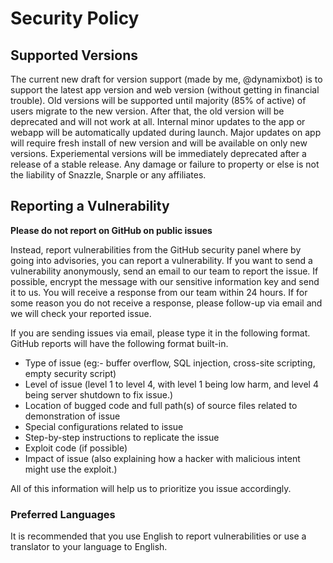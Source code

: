 # Security Policy

## Supported Versions

The current new draft for version support (made by me, @dynamixbot) is to support the latest app version and web version (without getting in financial trouble). Old versions will be supported until majority (85% of active) of users migrate to the new version. After that, the old version will be deprecated and will not work at all.
Internal minor updates to the app or webapp will be automatically updated during launch. Major updates on app will require fresh install of new version and will be available on only new versions. Experiemental versions will be immediately deprecated after a release of a stable release. Any damage or failure to property or else is not the liability of Snazzle, Snarple or any affiliates.

## Reporting a Vulnerability

**Please do not report on GitHub on public issues**

Instead, report vulnerabilities from the GitHub security panel where by going into advisories, you can report a vulnerability. If you want to send a vulnerability anonymously, send an email to our team to report the issue. If possible, encrypt the message with our sensitive information key and send it to us. You will receive a response from our team within 24 hours. If for some reason you do not receive a response, please follow-up via email and we will check your reported issue.

If you are sending issues via email, please type it in the following format. GitHub reports will have the following format built-in.

- Type of issue (eg:- buffer overflow, SQL injection, cross-site scripting, empty security script)
- Level of issue (level 1 to level 4, with level 1 being low harm, and level 4 being server shutdown to fix issue.)
- Location of bugged code and full path(s) of source files related to demonstration of issue
- Special configurations related to issue
- Step-by-step instructions to replicate the issue
- Exploit code (if possible)
- Impact of issue (also explaining how a hacker with malicious intent might use the exploit.)

All of this information will help us to prioritize you issue accordingly.

### Preferred Languages

It is recommended that you use English to report vulnerabilities or use a translator to your language to English.
